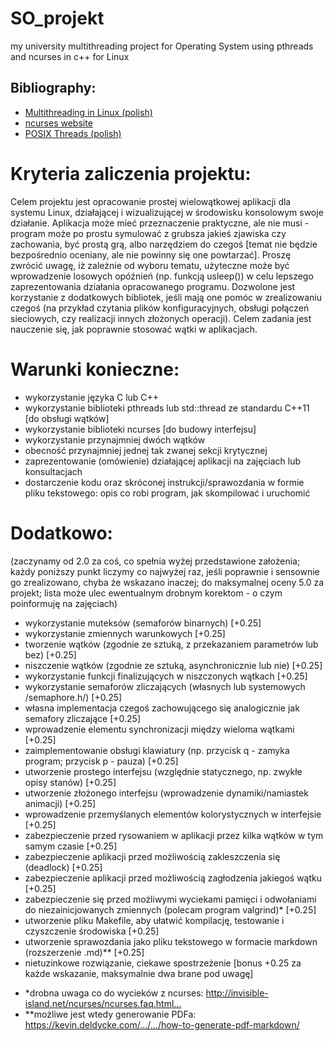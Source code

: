 # SO_projekt
my university multithreading project for Operating System using pthreads and ncurses in c++ for Linux

## Bibliography:
- [Multithreading in Linux (polish)](http://m.jedynak.pl/systemy/watki-referat.pdf)
- [ncurses website](http://www.gnu.org/software/ncurses/ncurses.html)
- [POSIX Threads (polish)](http://wm.ite.pl/articles/pthreads.pdf)

# Kryteria zaliczenia projektu:
Celem projektu jest opracowanie prostej wielowątkowej aplikacji dla systemu Linux, działającej i wizualizującej w środowisku konsolowym swoje działanie. Aplikacja może mieć przeznaczenie praktyczne, ale nie musi - program może po prostu symulować z grubsza jakieś zjawiska czy zachowania, być prostą grą, albo narzędziem do czegoś [temat nie będzie bezpośrednio oceniany, ale nie powinny się one powtarzać]. Proszę zwrócić uwagę, iż zależnie od wyboru tematu, użyteczne może być wprowadzenie losowych opóźnień (np. funkcją usleep()) w celu lepszego zaprezentowania działania opracowanego programu. Dozwolone jest korzystanie z dodatkowych bibliotek, jeśli mają one pomóc w zrealizowaniu czegoś (na przykład czytania plików konfiguracyjnych, obsługi połączeń sieciowych, czy realizacji innych złożonych operacji). Celem zadania jest nauczenie się, jak poprawnie stosować wątki w aplikacjach.

# Warunki konieczne: 
- wykorzystanie języka C lub C++ 
- wykorzystanie biblioteki pthreads lub std::thread ze standardu C++11 [do obsługi wątków] 
- wykorzystanie biblioteki ncurses [do budowy interfejsu] 
- wykorzystanie przynajmniej dwóch wątków 
- obecność przynajmniej jednej tak zwanej sekcji krytycznej 
- zaprezentowanie (omówienie) działającej aplikacji na zajęciach lub konsultacjach 
- dostarczenie kodu oraz skróconej instrukcji/sprawozdania w formie pliku tekstowego: opis co robi program, jak skompilować i uruchomić

# Dodatkowo: 
(zaczynamy od 2.0 za coś, co spełnia wyżej przedstawione założenia; każdy poniższy punkt liczymy co najwyżej raz, jeśli poprawnie i sensownie go zrealizowano, chyba że wskazano inaczej; do maksymalnej oceny 5.0 za projekt; lista może ulec ewentualnym drobnym korektom - o czym poinformuję na zajęciach) 
- wykorzystanie muteksów (semaforów binarnych) [+0.25] 
- wykorzystanie zmiennych warunkowych [+0.25] 
- tworzenie wątków (zgodnie ze sztuką, z przekazaniem parametrów lub bez) [+0.25] 
- niszczenie wątków (zgodnie ze sztuką, asynchronicznie lub nie) [+0.25] 
- wykorzystanie funkcji finalizujących w niszczonych wątkach [+0.25] 
- wykorzystanie semaforów zliczających (własnych lub systemowych /semaphore.h/) [+0.25] 
- własna implementacja czegoś zachowującego się analogicznie jak semafory zliczające [+0.25] 
- wprowadzenie elementu synchronizacji między wieloma wątkami [+0.25] 
- zaimplementowanie obsługi klawiatury (np. przycisk q - zamyka program; przycisk p - pauza) [+0.25] 
- utworzenie prostego interfejsu (względnie statycznego, np. zwykłe opisy stanów) [+0.25] 
- utworzenie złożonego interfejsu (wprowadzenie dynamiki/namiastek animacji) [+0.25] 
- wprowadzenie przemyślanych elementów kolorystycznych w interfejsie [+0.25] 
- zabezpieczenie przed rysowaniem w aplikacji przez kilka wątków w tym samym czasie [+0.25] 
- zabezpieczenie aplikacji przed możliwością zakleszczenia się (deadlock) [+0.25] 
- zabezpieczenie aplikacji przed możliwością zagłodzenia jakiegoś wątku [+0.25] 
- zabezpieczenie się przed możliwymi wyciekami pamięci i odwołaniami do niezainicjowanych zmiennych (polecam program valgrind)* [+0.25] 
- utworzenie pliku Makefile, aby ułatwić kompilację, testowanie i czyszczenie środowiska [+0.25] 
- utworzenie sprawozdania jako pliku tekstowego w formacie markdown (rozszerzenie .md)** [+0.25] 
- nietuzinkowe rozwiązanie, ciekawe spostrzeżenie [bonus +0.25 za każde wskazanie, maksymalnie dwa brane pod uwagę]

* *drobna uwaga co do wycieków z ncurses: http://invisible-island.net/ncurses/ncurses.faq.html… 
* **możliwe jest wtedy generowanie PDFa: https://kevin.deldycke.com/…/…/how-to-generate-pdf-markdown/
